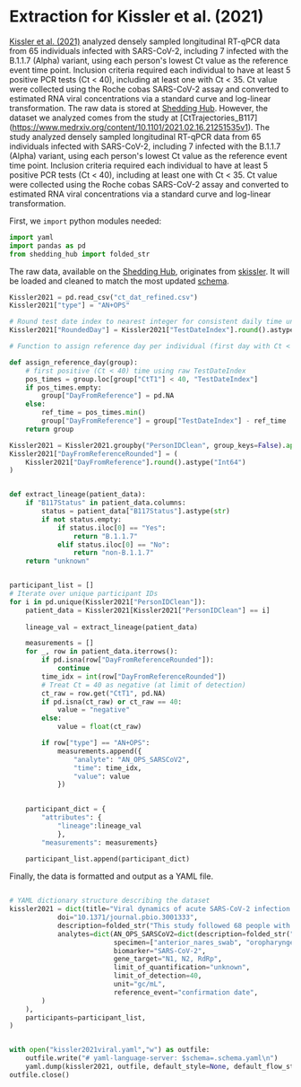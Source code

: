 # Extraction for Kissler et al. (2021)

[Kissler et al. (2021)]( https://doi.org/10.1371/journal.pbio.3001333) analyzed densely sampled longitudinal RT-qPCR data from 65 individuals infected with SARS-CoV-2, including 7 infected with the B.1.1.7 (Alpha) variant, using each person's lowest Ct value as the reference event time point. Inclusion criteria required each individual to have at least 5 positive PCR tests (Ct < 40), including at least one with Ct < 35. Ct value were collected using the Roche cobas SARS-CoV-2 assay and converted to estimated RNA viral concentrations via a standard curve and log-linear transformation. The raw data is stored at [Shedding Hub](https://github.com/shedding-hub/shedding-hub/tree/main/data/kissler2021viral). However, the dataset we analyzed comes from the study at [CtTrajectories_B117] (https://www.medrxiv.org/content/10.1101/2021.02.16.21251535v1). The study analyzed densely sampled longitudinal RT-qPCR data from 65 individuals infected with SARS-CoV-2, including 7 infected with the B.1.1.7 (Alpha) variant, using each person's lowest Ct value as the reference event time point. Inclusion criteria required each individual to have at least 5 positive PCR tests (Ct < 40), including at least one with Ct < 35. Ct value were collected using the Roche cobas SARS-CoV-2 assay and converted to estimated RNA viral concentrations via a standard curve and log-linear transformation.

 
First, we `import` python modules needed:

```python
import yaml
import pandas as pd
from shedding_hub import folded_str
```

The raw data, available on the [Shedding Hub](https://github.com/shedding-hub/shedding-hub/tree/main/data/kissler2021viral), originates from [skissler](https://github.com/skissler/CtTrajectories_B117/tree/main/data). It will be loaded and cleaned to match the most updated [schema](https://github.com/shedding-hub/shedding-hub/blob/main/data/.schema.yaml).


```python
Kissler2021 = pd.read_csv("ct_dat_refined.csv")
Kissler2021["type"] = "AN+OPS"    

# Round test date index to nearest integer for consistent daily time units
Kissler2021["RoundedDay"] = Kissler2021["TestDateIndex"].round().astype(int)

# Function to assign reference day per individual (first day with Ct < 40)

def assign_reference_day(group):
    # first positive (Ct < 40) time using raw TestDateIndex
    pos_times = group.loc[group["CtT1"] < 40, "TestDateIndex"]
    if pos_times.empty:
        group["DayFromReference"] = pd.NA
    else:
        ref_time = pos_times.min()
        group["DayFromReference"] = group["TestDateIndex"] - ref_time 
    return group

Kissler2021 = Kissler2021.groupby("PersonIDClean", group_keys=False).apply(assign_reference_day)
Kissler2021["DayFromReferenceRounded"] = (
    Kissler2021["DayFromReference"].round().astype("Int64")  
)


def extract_lineage(patient_data):
    if "B117Status" in patient_data.columns:
        status = patient_data["B117Status"].astype(str)
        if not status.empty:
            if status.iloc[0] == "Yes":
                return "B.1.1.7"
            elif status.iloc[0] == "No":
                return "non-B.1.1.7"
    return "unknown"


participant_list = []
# Iterate over unique participant IDs
for i in pd.unique(Kissler2021["PersonIDClean"]):
    patient_data = Kissler2021[Kissler2021["PersonIDClean"] == i]
    
    lineage_val = extract_lineage(patient_data)

    measurements = []
    for _, row in patient_data.iterrows():
        if pd.isna(row["DayFromReferenceRounded"]):
            continue
        time_idx = int(row["DayFromReferenceRounded"])
        # Treat Ct = 40 as negative (at limit of detection)
        ct_raw = row.get("CtT1", pd.NA)
        if pd.isna(ct_raw) or ct_raw == 40:
            value = "negative"
        else:
            value = float(ct_raw)

        if row["type"] == "AN+OPS":
            measurements.append({
                "analyte": "AN_OPS_SARSCoV2",
                "time": time_idx,
                "value": value
            })
    

    participant_dict = {
        "attributes": {
            "lineage":lineage_val
            },
        "measurements": measurements}
    
    participant_list.append(participant_dict)

```


Finally, the data is formatted and output as a YAML file.


```python

# YAML dictionary structure describing the dataset
kissler2021 = dict(title="Viral dynamics of acute SARS-CoV-2 infection and applications to diagnostic and public health strategies",
            doi="10.1371/journal.pbio.3001333",
            description=folded_str("This study followed 68 people with frequent RT-qPCR to map SARS-CoV-2 viral RNA trajectories and 46 had acute infections. A single low Ct (<30) strongly indicates acute infection, and a second PCR within 48 hours helps tell whether someone is early (proliferation) or late (clearance) in infection.\n"), 
            analytes=dict(AN_OPS_SARSCoV2=dict(description=folded_str("SARS-CoV-2 RNA gene copy concentration in combined anterior nares and oropharyngeal swabs. The concentration was quantified in gene copies per milliliter.\n"),
                          specimen=["anterior_nares_swab", "oropharyngeal_swab"],
                          biomarker="SARS-CoV-2",
                          gene_target="N1, N2, RdRp",
                          limit_of_quantification="unknown",
                          limit_of_detection=40,
                          unit="gc/mL",
                          reference_event="confirmation date",
        )
    ),
    participants=participant_list,
)


with open("kissler2021viral.yaml","w") as outfile:
    outfile.write("# yaml-language-server: $schema=.schema.yaml\n")
    yaml.dump(kissler2021, outfile, default_style=None, default_flow_style=False, sort_keys=False)
outfile.close()
```